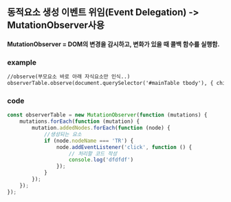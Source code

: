## 동적요소 생성 이벤트 위임(Event Delegation) -> MutationObserver사용
#### MutationObserver = DOM의 변경을 감시하고, 변화가 있을 때 콜백 함수를 실행함.


### example
```html
//observe(부모요소 바로 아래 자식요소만 인식..)
observerTable.observe(document.querySelector('#mainTable tbody'), { childList: true });
```


### code
```javascript
const observerTable = new MutationObserver(function (mutations) {
    mutations.forEach(function (mutation) {
        mutation.addedNodes.forEach(function (node) {
            //생성되는 요소
            if (node.nodeName === 'TR') {
                node.addEventListener('click', function () {
                    // 처리할 코드 작성
                    console.log('dfdfdf')
                });
            }
        });
    });
});
```
